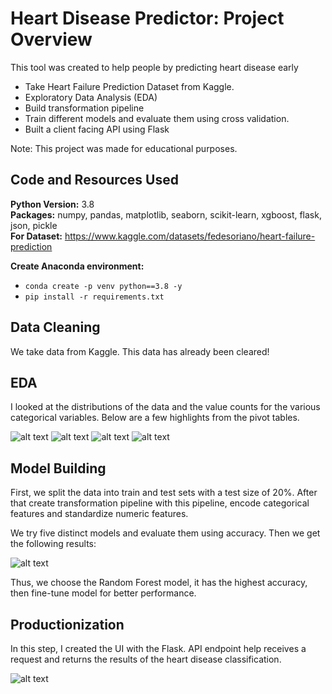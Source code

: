 # Heart Disease Predictor: Project Overview  
This tool was created to help people by predicting heart disease early
* Take Heart Failure Prediction Dataset from Kaggle.
* Exploratory Data Analysis (EDA)
* Build transformation pipeline
* Train different models and evaluate them using cross validation.
* Built a client facing API using Flask 

Note: This project was made for educational purposes.

## Code and Resources Used 
**Python Version:** 3.8  
**Packages:** numpy, pandas, matplotlib, seaborn, scikit-learn, xgboost, flask, json, pickle  
**For Dataset:** https://www.kaggle.com/datasets/fedesoriano/heart-failure-prediction 

**Create Anaconda environment:** 
- ```conda create -p venv python==3.8 -y```  
- ```pip install -r requirements.txt```
  

## Data Cleaning
We take data from Kaggle. This data has already been cleared!

## EDA
I looked at the distributions of the data and the value counts for the various categorical variables. Below are a few highlights from the pivot tables. 

![alt text](https://github.com/polaternez/predicting_heart_disease/blob/master/reports/figures/HeartDisease_counts.jpg "Heart Disease Counts")
![alt text](https://github.com/polaternez/predicting_heart_disease/blob/master/reports/figures/Sex.jpg "Heart Disease by Sex")
![alt text](https://github.com/polaternez/predicting_heart_disease/blob/master/reports/figures/age.jpg "Heart Disease by Age")
![alt text](https://github.com/polaternez/predicting_heart_disease/blob/master/reports/figures/correlation.jpg "Correlation")

## Model Building 

First, we split the data into train and test sets with a test size of 20%. After that create transformation pipeline with this pipeline, encode categorical features 
and standardize numeric features.   

We try five distinct models and evaluate them using accuracy. Then we get the following results:

![alt text](https://github.com/polaternez/predicting_heart_disease/blob/master/reports/figures/model_performance.png "Model Performances")

Thus, we choose the Random Forest model, it has the highest accuracy, then fine-tune model for better performance.

## Productionization 
In this step, I created the UI with the Flask. API endpoint help receives a request and returns the results of the heart disease classification.

![alt text](https://github.com/polaternez/predicting_heart_disease/blob/master/reports/figures/heart_disease_api.png "Predict Heart Disease")



